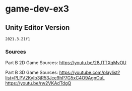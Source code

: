 # game-dev-ex3

## Unity Editor Version
```
2021.3.21f1
```

### Sources 

Part B 2D Game Sources:
https://youtu.be/28JTTXqMvOU


Part B 3D Game Sources:
https://youtube.com/playlist?list=PLPV2KyIb3jR53Jce9hP7G5xC4O9AgnOuL
https://youtu.be/rw2VKAdTdgQ


